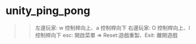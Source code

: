 # unity_ping_pong

> > 左邊玩家: w 控制桿向上、a 控制桿向下
> > 右邊玩家: O 控制桿向上、l 控制桿向下
> > esc: 開啟菜單 => Reset:遊戲重製、Exit: 離開遊戲
